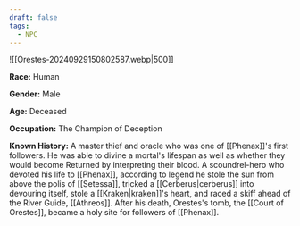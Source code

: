 ```yaml
---
draft: false
tags:
  - NPC
---
```

![[Orestes-20240929150802587.webp|500]]

**Race:** Human

**Gender:** Male

**Age:** Deceased

**Occupation:** The Champion of Deception

**Known History:** A master thief and oracle who was one of [[Phenax]]'s first followers. He was able to divine a mortal's lifespan as well as whether they would become Returned by interpreting their blood. A scoundrel-hero who devoted his life to [[Phenax]], according to legend he stole the sun from above the polis of [[Setessa]], tricked a [[Cerberus|cerberus]] into devouring itself, stole a [[Kraken|kraken]]'s heart, and raced a skiff ahead of the River Guide, [[Athreos]]. After his death, Orestes's tomb, the [[Court of Orestes]], became a holy site for followers of [[Phenax]].